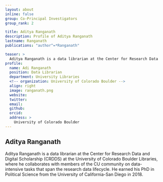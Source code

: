 ```yaml
---
layout: about
inline: false
group: Co-Principal Investigators
group_rank: 2

title: Aditya Ranganath
description: Profile of Aditya Ranganath
lastname: Ranganath
publications: "author^=*Ranganath"

teaser: >
  Aditya Ranganath is a data librarian at the Center for Research Data and Digital Scholarship (CRDDS) at the University of Colorado Boulder Libraries, where he collaborates with members of the CU community on data-intensive tasks that span the research data lifecycle. He earned his PhD in Political Science from the University of California-San Diego in 2018.
profile:
  name: Adi Ranganath
  position: Data Librarian
  department: University Libraries
  <!-- organization: University of Colorado Boulder -->
  align: right
  image: ranganath.png
  website:
  twitter:
  email:
  github:
  orcid:
  address: >
    University of Colorado Boulder
---
```


## Aditya Ranganath

Aditya Ranganath is a data librarian at the Center for Research Data and Digital Scholarship (CRDDS) at the University of Colorado Boulder Libraries, where he collaborates with members of the CU community on data-intensive tasks that span the research data lifecycle. He earned his PhD in Political Science from the University of California-San Diego in 2018.

